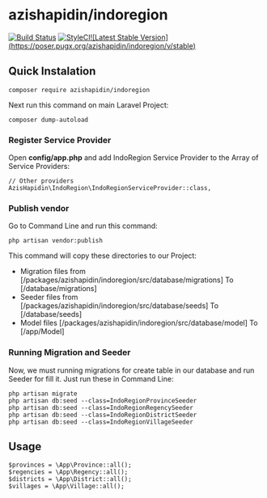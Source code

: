 # azishapidin/indoregion
[![Build Status](https://travis-ci.org/azishapidin/indoregion.svg?branch=master)](https://travis-ci.org/azishapidin/indoregion) [![StyleCI](https://styleci.io/repos/90970565/shield?branch=master)](https://styleci.io/repos/90970565)[![Latest Stable Version] (https://poser.pugx.org/azishapidin/indoregion/v/stable)](https://packagist.org/packages/azishapidin/indoregion)

## Quick Instalation


```
composer require azishapidin/indoregion
```
Next run this command on main Laravel Project:
```
composer dump-autoload
```

### Register Service Provider
Open **config/app.php** and add IndoRegion Service Provider to the Array of Service Providers:
```
// Other providers
AzisHapidin\IndoRegion\IndoRegionServiceProvider::class,
```

### Publish vendor
Go to Command Line and run this command:
```
php artisan vendor:publish
```
This command will copy these directories to our Project:
* Migration files from [/packages/azishapidin/indoregion/src/database/migrations] To [/database/migrations]
* Seeder files from [/packages/azishapidin/indoregion/src/database/seeds] To [/database/seeds]
* Model files [/packages/azishapidin/indoregion/src/database/model] To [/app/Model]

### Running Migration and Seeder
Now, we must running migrations for create table in our database and run Seeder for fill it. Just run these in Command Line:
```
php artisan migrate
php artisan db:seed --class=IndoRegionProvinceSeeder
php artisan db:seed --class=IndoRegionRegencySeeder
php artisan db:seed --class=IndoRegionDistrictSeeder
php artisan db:seed --class=IndoRegionVillageSeeder
```

## Usage
```
$provinces = \App\Province::all();
$regencies = \App\Regency::all();
$districts = \App\District::all();
$villages = \App\Village::all();
```
